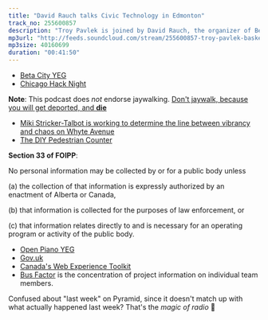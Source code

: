 ```yaml
---
title: "David Rauch talks Civic Technology in Edmonton"
track_no: 255600857
description: "Troy Pavlek is joined by David Rauch, the organizer of Beta City YEG, a civic tech meetup focusing on improving Edmonton through technology"
mp3url: "http://feeds.soundcloud.com/stream/255600857-troy-pavlek-basket-of-yegs-005-david-rauch-talks-civic-technology-in-edmonton.mp3"
mp3size: 40160699
duration: "00:41:50"
---
```


* [Beta City YEG](http://betacity.ca/)
* [Chicago Hack Night](http://chihacknight.org/)

**Note**: This podcast does *not* endorse jaywalking. [Don't jaywalk, because you will get deported, and **die**](https://www.youtube.com/watch?v=ARe5tEpb99s)

* [Miki Stricker-Talbot is working to determine the line between vibrancy and chaos on Whyte Avenue](http://www.avenueedmonton.com/City-Life/Top-40-Under-40/Miki-Stricker-Talbot/)
* [The DIY Pedestrian Counter](http://betacity.ca/2015/11/23/diy-pedestrian-counter/)

**Section 33 of FOIPP**:

No personal information may be collected by or for a public
body unless

 (a) the collection of that information is expressly authorized by
an enactment of Alberta or Canada,

 (b) that information is collected for the purposes of law
enforcement, or

 (c) that information relates directly to and is necessary for an
operating program or activity of the public body. 

* [Open Piano YEG](http://www.edmontonexaminer.com/2014/04/23/openpianoyeg-project-aims-to-animate-edmontons-outdoor-public-spaces-with-upright-pianos)
* [Gov.uk](https://www.gov.uk/)
* [Canada's Web Experience Toolkit](http://wet-boew.github.io/v4.0-ci/index-en.html)
* [Bus Factor](https://en.wikipedia.org/wiki/Bus_factor) is the concentration of project information on individual team members.

Confused about "last week" on Pyramid, since it doesn't match up with what actually happened last week? That's the *magic of radio* 🌈
